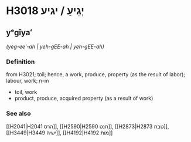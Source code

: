 # H3018 יְגִיעַ / יגיע

## yᵉgîyaʻ

_(yeg-ee'-ah | yeh-ɡEE-ah | yeh-ɡEE-ah)_

### Definition

from H3021; toil; hence, a work, produce, property (as the result of labor); labour, work; n-m

- toil, work
- product, produce, acquired property (as a result of work)

### See also

[[H2041|H2041 הרס]], [[H2590|H2590 חנט]], [[H2873|H2873 טבח]], [[H3449|H3449 ישיה]], [[H4192|H4192 מות]]
